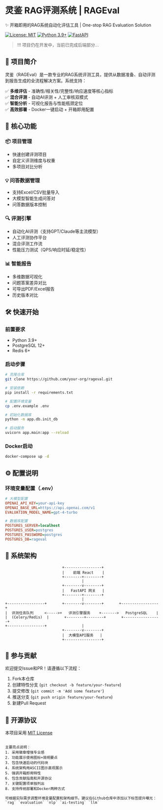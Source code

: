 # 灵鉴 RAG评测系统 | RAGEval 
✨ 开箱即用的RAG系统自动化评估工具 | One-stop RAG Evaluation Solution

[![License: MIT](https://img.shields.io/badge/License-MIT-green.svg)](https://opensource.org/licenses/MIT)
[![Python 3.9+](https://img.shields.io/badge/Python-3.9%2B-blue.svg)](https://www.python.org/)
[![FastAPI](https://img.shields.io/badge/FastAPI-0.68%2B-blue.svg)](https://fastapi.tiangolo.com/)

> !!! 项目仍在开发中，当前已完成后端部分...

## 🚀 项目简介

灵鉴（RAGEval）是一款专业的RAG系统评测工具，提供从数据准备、自动评测到报告生成的全流程解决方案。系统支持：

✅ **多维评估** - 准确性/相关性/完整性/响应速度等核心指标  
✅ **混合评测** - 自动AI评测 + 人工审核双模式  
✅ **智能分析** - 可视化报告与性能瓶颈定位  
✅ **高效部署** - Docker一键启动 + 开箱即用配置

## 🌟 核心功能

### 📦 项目管理
- 快速创建评测项目
- 自定义评测维度与权重
- 多项目对比分析

### 💡 问答数据管理
- 支持Excel/CSV批量导入
- 大模型智能生成问答对
- 问答数据版本控制

### 🔍 评测引擎
- 自动化AI评测（支持GPT/Claude等主流模型）
- 人工评测协作平台
- 混合评测工作流
- 性能压力测试（QPS/响应时延/稳定性）

### 📊 智能报告
- 多维数据可视化
- 问题答案差异对比
- 可导出PDF/Excel报告
- 历史版本对比

## 🛠 快速开始

### 前置要求
- Python 3.9+
- PostgreSQL 12+
- Redis 6+

### 启动步骤
```bash
# 克隆仓库
git clone https://github.com/your-org/rageval.git

# 安装依赖
pip install -r requirements.txt

# 配置环境变量
cp .env.example .env

# 初始化数据库
python -m app.db.init_db

# 启动服务
uvicorn app.main:app --reload
```

### Docker启动
```bash
docker-compose up -d
```

## ⚙️ 配置说明

### 环境变量配置（.env）
```ini
# 大模型配置
OPENAI_API_KEY=your-api-key
OPENAI_BASE_URL=https://api.openai.com/v1
EVALUATION_MODEL_NAME=gpt-4-turbo

# 数据库配置
POSTGRES_SERVER=localhost
POSTGRES_USER=postgres
POSTGRES_PASSWORD=postgres
POSTGRES_DB=rageval
```

## 📐 系统架构

```
                          +-----------------+
                          |    前端 React    |
                          +--------+--------+
                                   |
                          +--------v--------+
                          |   FastAPI 网关   |
                          +--------+--------+
                                   |
+-----------------+       +--------v--------+       +-----------------+
|  评测任务队列     <----->+   评测引擎服务    +------->   PostgreSQL    |
|  (Celery/Redis)  |       +--------+--------+       +-----------------+
+-----------------+                |
                          +--------v--------+
                          |  大模型API服务   |
                          +-----------------+
```

## 🤝 参与贡献

欢迎提交Issue和PR！请遵循以下流程：
1. Fork本仓库
2. 创建特性分支 (`git checkout -b feature/your-feature`)
3. 提交修改 (`git commit -m 'Add some feature'`)
4. 推送分支 (`git push origin feature/your-feature`)
5. 新建Pull Request

## 📄 开源协议

本项目采用 [MIT License](LICENSE)
```

主要亮点说明：
1. 采用徽章增强专业感
2. 功能展示使用图标+简明要点
3. 包含快速启动的代码块
4. 系统架构用ASCII图示直观展示
5. 强调开箱即用特性
6. 包含贡献指南和开源协议
7. 关键配置项单独列出
8. 支持传统部署和Docker两种方式

可根据实际需求调整环境变量配置和架构细节。建议在Github仓库中添加以下标签提升曝光：
`rag` `evaluation` `nlp` `ai-testing` `llm`
